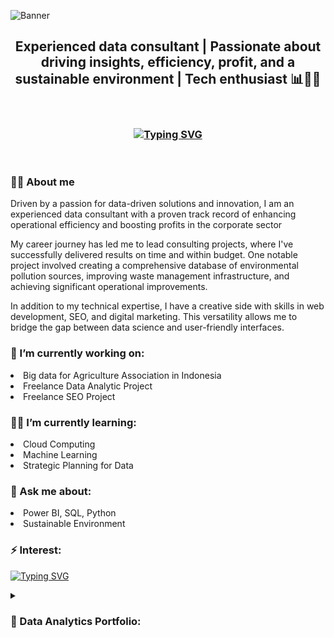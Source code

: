 
![Banner](https://github.com/fahrurrizalf/fahrurrizalf/assets/109564854/ca1f8252-bff1-4e17-b8bb-16fc45d807d8)

<h2 align="center">Experienced data consultant | Passionate about driving insights, efficiency, profit, and a sustainable environment | Tech enthusiast 📊🌱🚀</h2>

<br/>

<h3 align="center"><a href="https://git.io/typing-svg"><img src="https://readme-typing-svg.demolab.com?font=Fira+Code&size=25&pause=1000&color=000000&center=true&vCenter=true&width=700&lines=Welcome+to+Fahrurrizal's+Github+Profile+%F0%9F%91%8B%F0%9F%8F%BB" alt="Typing SVG" /></a></h3>

<br/>

<h3>🙋‍♂️ About me</h3>
<p align="left"> Driven by a passion for data-driven solutions and innovation, I am an experienced data consultant with a proven track record of enhancing operational efficiency and boosting profits in the corporate sector
  
My career journey has led me to lead consulting projects, where I've successfully delivered results on time and within budget. One notable project involved creating a comprehensive database of environmental pollution sources, improving waste management infrastructure, and achieving significant operational improvements.

In addition to my technical expertise, I have a creative side with skills in web development, SEO, and digital marketing. This versatility allows me to bridge the gap between data science and user-friendly interfaces.
</p>
<h3> 🔭 I’m currently working on:</h3>
<li>Big data for Agriculture Association in Indonesia</li>
<li>Freelance Data Analytic Project</li>
<li>Freelance SEO Project</li>
<h3> ✍🏻 I’m currently learning:</h3>
<li>Cloud Computing</li>
<li>Machine Learning</li>
<li>Strategic Planning for Data</li>
<h3> 💬 Ask me about:</h3>
<li>Power BI, SQL, Python</li>
<li>Sustainable Environment</li>
<h3> ⚡ Interest:</h3>
<p align="left"><a href="https://git.io/typing-svg"><img src="https://readme-typing-svg.demolab.com?font=Fira+Code&size=15&pause=1000&color=000000&width=435&lines=%F0%9F%93%9A+Business;%F0%9F%8C%8A+Environmental;%F0%9F%8C%B1+Agriculture;%F0%9F%92%BB+Technology" alt="Typing SVG" /></a></p>

<details>
<summary><h3 align="left"> 💼 Data Analytics Portfolio:</h3></summary>
  <li><b><a href="">Power BI Portfolio</a></b></li>
  <li><b><a href="">SQL Portfolio</a></b></li>
  <li><b><a href="">Python Portfolio</a></b></li>
</details>

